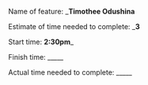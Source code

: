 Name of feature: _______Timothee Odushina______

Estimate of time needed to complete: ___3__

Start time: __2:30pm___

Finish time: _____

Actual time needed to complete: _____
